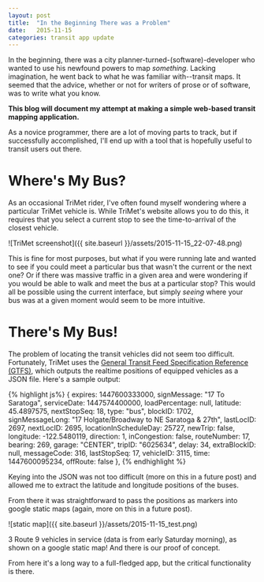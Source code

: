 ```yaml
---
layout: post
title:  "In the Beginning There was a Problem"
date:   2015-11-15
categories: transit app update
---
```

In the beginning, there was a city planner-turned-(software)-developer who wanted 
to use his newfound powers to map *something.* Lacking imagination, he went back
to what he was familiar with--transit maps.  It seemed that the advice, whether
or not for writers of prose or of software, was to write what you know. 

**This blog will document my attempt at making a simple web-based transit mapping 
application.** 

As a novice programmer, there are a lot of moving parts to track, but if successfully
accomplished, I'll end up with a tool that is hopefully useful to transit users out there.

# Where's My Bus? #
As an occasional TriMet rider, I've often found myself wondering where a particular
TriMet vehicle is. While TriMet's website allows you to do this, it requires that 
you select a current stop to see the time-to-arrival of the closest vehicle. 

![TriMet screenshot]({{ site.baseurl }}/assets/2015-11-15_22-07-48.png)

This is fine for most purposes, but what if you were running late and wanted to 
see if you could meet a particular bus that wasn't the current or the next one?
Or if there was massive traffic in a given area and were wondering if you would
be able to walk and meet the bus at a particular stop?  This would all be possible
using the current interface, but simply *seeing* where your bus was at a given 
moment would seem to be more intuitive.

# There's My Bus! #
The problem of locating the transit vehicles did not seem too difficult. Fortunately,
TriMet uses the [General Transit Feed Specification Reference (GTFS)][gtfs], which 
outputs the realtime positions of equipped vehicles as a JSON file. Here's a sample
output:

{% highlight js%}
{
expires: 1447600333000,
signMessage: "17 To Saratoga",
serviceDate: 1447574400000,
loadPercentage: null,
latitude: 45.4897575,
nextStopSeq: 18,
type: "bus",
blockID: 1702,
signMessageLong: "17 Holgate/Broadway to NE Saratoga & 27th",
lastLocID: 2697,
nextLocID: 2695,
locationInScheduleDay: 25727,
newTrip: false,
longitude: -122.5480119,
direction: 1,
inCongestion: false,
routeNumber: 17,
bearing: 269,
garage: "CENTER",
tripID: "6025634",
delay: 34,
extraBlockID: null,
messageCode: 316,
lastStopSeq: 17,
vehicleID: 3115,
time: 1447600095234,
offRoute: false
},
{% endhighlight %}  

Keying into the JSON was not too difficult (more on this in a future post) and
allowed me to extract the latitude and longitude positions of the buses.

From there it was straightforward to pass the positions as markers into google 
static maps (again, more on this in a future post). 

![static map]({{ site.baseurl }}/assets/2015-11-15_test.png)

3 Route 9 vehicles in service (data is from early Saturday morning), as shown on
a google static map! And there is our proof of concept.  

From here it's a long way to a full-fledged app, but the critical functionality
is there.

[gtfs]: https://developers.google.com/transit/gtfs/reference?hl=en

